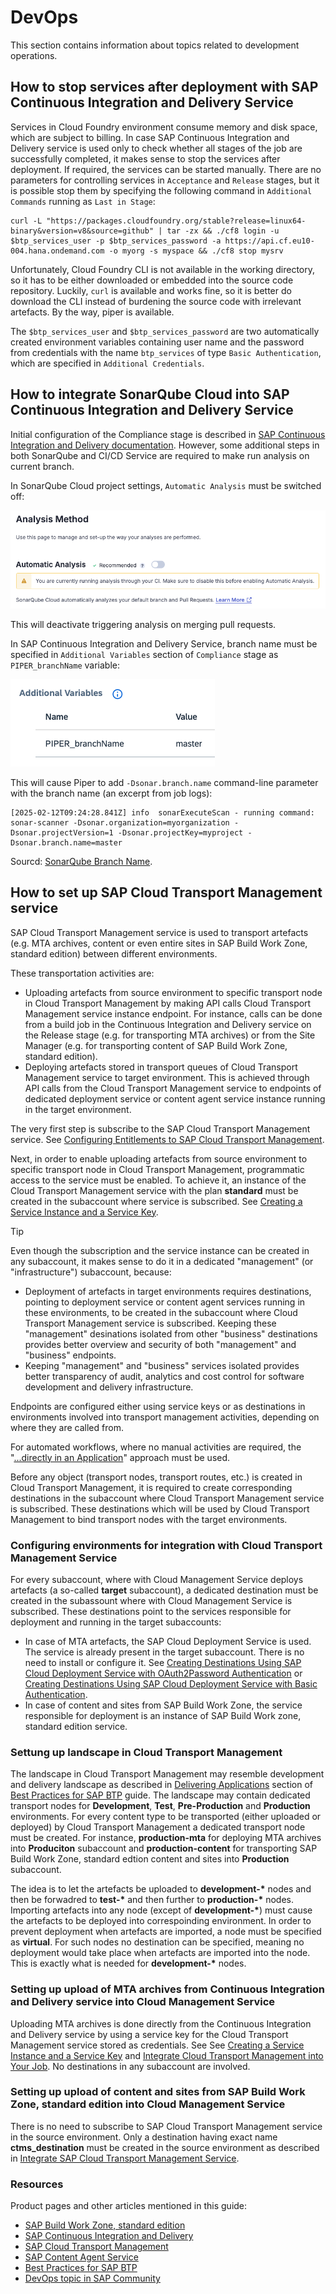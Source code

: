 # DevOps

This section contains information about topics related to development operations.

## How to stop services after deployment with SAP Continuous Integration and Delivery Service

Services in Cloud Foundry environment consume memory and disk space, which are subject to billing. In case SAP Continuous Integration and Delivery service is used only to check whether all stages of the job are successfully completed, it makes sense to stop the services after deployment. If required, the services can be started manually. There are no parameters for controlling services in `Acceptance` and `Release` stages, but it is possible stop them by specifying the following command in `Additional Commands` running as `Last in Stage`:

```Shell
curl -L "https://packages.cloudfoundry.org/stable?release=linux64-binary&version=v8&source=github" | tar -zx && ./cf8 login -u $btp_services_user -p $btp_services_password -a https://api.cf.eu10-004.hana.ondemand.com -o myorg -s myspace && ./cf8 stop mysrv
```

Unfortunately, Cloud Foundry CLI is not available in the working directory, so it has to be either downloaded or embedded into the source code repository. Luckily, `curl` is available and works fine, so it is better do download the CLI instead of burdening the source code with irrelevant artefacts. By the way, piper is available.

The `$btp_services_user` and `$btp_services_password` are two automatically created environment variables containing user name and the password from credentials with the name `btp_services` of type `Basic Authentication`, which are specified in `Additional Credentials`.

## How to integrate SonarQube Cloud into SAP Continuous Integration and Delivery Service

Initial configuration of the Compliance stage is described in [SAP Continuous Integration and Delivery documentation](https://help.sap.com/docs/CONTINUOUS_DELIVERY/99c72101f7ee40d0b2deb4df72ba1ad3/configure-sap-cloud-application-programming-model-job-in-job-editor?version=Cloud#compliance). However, some additional steps in both SonarQube and CI/CD Service are required to make run analysis on current branch.

In SonarQube Cloud project settings, `Automatic Analysis` must be switched off:

![SonarQube Analysis Type](/assets/images/sonarqube-analysis.png)

This will deactivate triggering analysis on merging pull requests.

In SAP Continuous Integration and Delivery Service, branch name must be specified in `Additional Variables` section of `Compliance` stage as `PIPER_branchName` variable:

![Branch Name Variable](/assets/images/cicd-compliance-branch-variable.png)

This will cause Piper to add `-Dsonar.branch.name` command-line parameter with the branch name (an excerpt from job logs):

```Shell
[2025-02-12T09:24:28.841Z] info  sonarExecuteScan - running command: sonar-scanner -Dsonar.organization=myorganization -Dsonar.projectVersion=1 -Dsonar.projectKey=myproject -Dsonar.branch.name=master
```

Sourcd: [SonarQube Branch Name](https://www.project-piper.io/steps/sonarExecuteScan/#branchname).

## How to set up SAP Cloud Transport Management service

SAP Cloud Transport Management service is used to transport artefacts (e.g. MTA archives, content or even entire sites in SAP Build Work Zone, standard edition) between different environments.

These transportation activities are:

- Uploading artefacts from source environment to specific transport node in Cloud Transport Management by making API calls Cloud Transport Management service instance endpoint. For instance, calls can be done from a build job in the Continuous Integration and Delivery service on the Release stage (e.g. for transporting MTA archives) or from the Site Manager (e.g. for transporting content of SAP Build Work Zone, standard edition).
- Deploying artefacts stored in transport queues of Cloud Transport Management service to target environment. This is achieved through API calls from the Cloud Transport Management service to endpoints of dedicated deployment service or content agent service instance running in the target environment.

The very first step is subscribe to the SAP Cloud Transport Management service. See [Configuring Entitlements to SAP Cloud Transport Management](https://help.sap.com/docs/cloud-transport-management/sap-cloud-transport-management/configuring-entitlements-to-sap-cloud-transport-management).

Next, in order to enable uploading artefacts from source environment to specific transport node in Cloud Transport Management, programmatic access to the service must be enabled. To achieve it, an instance of the Cloud Transport Management service with the plan **standard** must be created in the subaccount where service is subscribed. See [Creating a Service Instance and a Service Key](https://help.sap.com/docs/cloud-transport-management/sap-cloud-transport-management/creating-service-instance-and-service-key).

> [!TIP]
> Even though the subscription and the service instance can be created in any subaccount, it makes sense to do it in a dedicated "management" (or "infrastructure") subaccount, because:
>
> - Deployment of artefacts in target environments requires destinations, pointing to deployment service or content agent services running in these environments, to be created in the subaccount where Cloud Transport Management service is subscribed. Keeping these "management" desinations isolated from other "business" destinations provides better overview and security of both "management" and "business" endpoints.
> - Keeping "management" and "business" services isolated provides better transparency of audit, analytics and cost control for software development and delivery infrastructure.

Endpoints are configured either using service keys or as destinations in environments involved into transport management activities, depending on where they are called from.

For automated workflows, where no manual activities are required, the "[...directly in an Application](https://help.sap.com/docs/cloud-transport-management/sap-cloud-transport-management/set-up-environment-to-transport-content-archives-directly-in-application)" approach must be used.

Before any object (transport nodes, transport routes, etc.) is created in Cloud Transport Management, it is required to create corresponding destinations in the subaccount where Cloud Transport Management service is subscribed. These destinations which will be used by Cloud Transport Management to bind transport nodes with the target environments.

### Configuring environments for integration with Cloud Transport Management Service

For every subaccount, where with Cloud Management Service deploys artefacts (a so-called **target** subaccount), a dedicated destination must be created in the subassount where with Cloud Management Service is subscribed. These destinations point to the services responsible for deployment and running in the target subaccounts:

- In case of MTA artefacts, the SAP Cloud Deployment Service is used. The service is already present in the target subaccount. There is no need to install or configure it. See [Creating Destinations Using SAP Cloud Deployment Service with OAuth2Password Authentication](https://help.sap.com/docs/cloud-transport-management/sap-cloud-transport-management/creating-destinations-using-sap-cloud-deployment-service-with-oauth2password-authentication) or [Creating Destinations Using SAP Cloud Deployment Service with Basic Authentication](https://help.sap.com/docs/cloud-transport-management/sap-cloud-transport-management/creating-destinations-using-sap-cloud-deployment-service-with-basic-authentication).
- In case of content and sites from SAP Build Work Zone, the service responsible for deployment is an instance of SAP Build Work zone, standard edition service.

### Settung up landscape in Cloud Transport Management

The landscape in Cloud Transport Management may resemble development and delivery landscape as described in [Delivering Applications](https://help.sap.com/docs/btp/best-practices/delivering-applications) section of [Best Practices for SAP BTP](https://help.sap.com/docs/btp/best-practices/best-practices-for-sap-btp) guide. The landscape may contain dedicated transport nodes for **Development**, **Test**, **Pre-Production** and **Production** environments. For every content type to be transported (either uploaded or deployed) by Cloud Transport Management a dedicated transport node must be created. For instance, **production-mta** for deploying MTA archives into **Produciton** subaccount and **production-content** for transporting SAP Build Work Zone, standard edtion content and sites into **Production** subaccount.

The idea is to let the artefacts be uploaded to **development-\*** nodes and then be forwadred to **test-\*** and then further to **production-\*** nodes. Importing artefacts into any node (except of **development-\***) must cause the artefacts to be deployed into correspoinding environment. In order to prevent deployment when artefacts are imported, a node must be specified as **virtual**. For such nodes no destination can be specified, meaning no deployment would take place when artefacts are imported into the node. This is exactly what is needed for **development-\*** nodes.

### Setting up upload of MTA archives from Continuous Integration and Delivery service into Cloud Management Service

Uploading MTA archives is done directly from the Continuous Integration and Delivery service by using a service key for the Cloud Transport Management service stored as credentials. See See [Creating a Service Instance and a Service Key](https://help.sap.com/docs/cloud-transport-management/sap-cloud-transport-management/creating-service-instance-and-service-key) and [Integrate Cloud Transport Management into Your Job](https://help.sap.com/docs/continuous-integration-and-delivery/sap-continuous-integration-and-delivery/integrate-cloud-transport-management-into-your-job#connect-your-job-with-sap-cloud-transport-management). No destinations in any subaccount are involved.

### Setting up upload of content and sites from SAP Build Work Zone, standard edition into Cloud Management Service

There is no need to subscribe to SAP Cloud Transport Management service in the source environment. Only a destination having exact name **ctms_destination** must be created in the source environment as described in [Integrate SAP Cloud Transport Management Service](https://help.sap.com/docs/build-work-zone-standard-edition/sap-build-work-zone-standard-edition/integrate-sap-cloud-transport-management-service).

### Resources

Product pages and other articles mentioned in this guide:

- [SAP Build Work Zone, standard edition](https://help.sap.com/docs/build-work-zone-standard-edition/sap-build-work-zone-standard-edition/what-is-sap-build-work-zone-standard-edition)
- [SAP Continuous Integration and Delivery](https://help.sap.com/docs/continuous-integration-and-delivery)
- [SAP Cloud Transport Management](https://help.sap.com/docs/cloud-transport-management/sap-cloud-transport-management/what-is-sap-cloud-transport-management)
- [SAP Content Agent Service](https://help.sap.com/docs/content-agent-service)
- [Best Practices for SAP BTP](https://help.sap.com/docs/btp/best-practices/best-practices-for-sap-btp)
- [DevOps topic in SAP Community](https://pages.community.sap.com/topics/devops)
